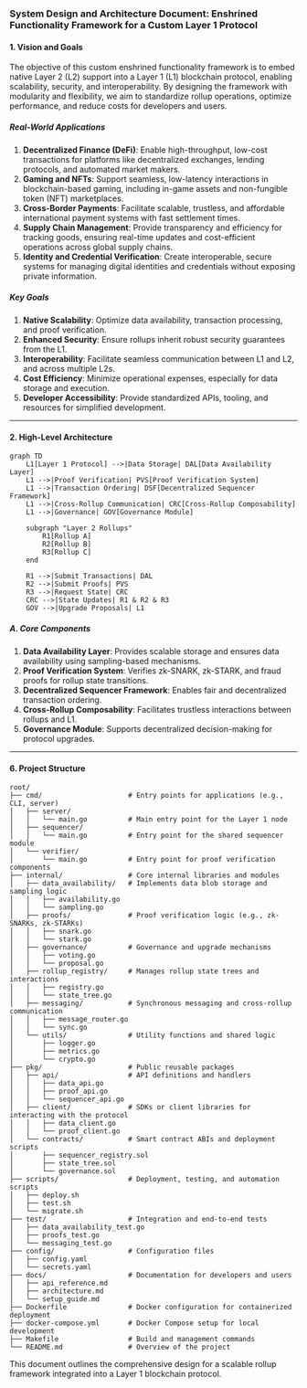 
### System Design and Architecture Document: Enshrined Functionality Framework for a Custom Layer 1 Protocol

#### **1. Vision and Goals**

The objective of this custom enshrined functionality framework is to embed native Layer 2 (L2) support into a Layer 1 (L1) blockchain protocol, enabling scalability, security, and interoperability. By designing the framework with modularity and flexibility, we aim to standardize rollup operations, optimize performance, and reduce costs for developers and users.

##### **Real-World Applications**

1. **Decentralized Finance (DeFi)**: Enable high-throughput, low-cost transactions for platforms like decentralized exchanges, lending protocols, and automated market makers.
2. **Gaming and NFTs**: Support seamless, low-latency interactions in blockchain-based gaming, including in-game assets and non-fungible token (NFT) marketplaces.
3. **Cross-Border Payments**: Facilitate scalable, trustless, and affordable international payment systems with fast settlement times.
4. **Supply Chain Management**: Provide transparency and efficiency for tracking goods, ensuring real-time updates and cost-efficient operations across global supply chains.
5. **Identity and Credential Verification**: Create interoperable, secure systems for managing digital identities and credentials without exposing private information.

##### **Key Goals**

1. **Native Scalability**: Optimize data availability, transaction processing, and proof verification.
2. **Enhanced Security**: Ensure rollups inherit robust security guarantees from the L1.
3. **Interoperability**: Facilitate seamless communication between L1 and L2, and across multiple L2s.
4. **Cost Efficiency**: Minimize operational expenses, especially for data storage and execution.
5. **Developer Accessibility**: Provide standardized APIs, tooling, and resources for simplified development.

---

#### **2. High-Level Architecture**

```mermaid
graph TD
    L1[Layer 1 Protocol] -->|Data Storage| DAL[Data Availability Layer]
    L1 -->|Proof Verification| PVS[Proof Verification System]
    L1 -->|Transaction Ordering| DSF[Decentralized Sequencer Framework]
    L1 -->|Cross-Rollup Communication| CRC[Cross-Rollup Composability]
    L1 -->|Governance| GOV[Governance Module]

    subgraph "Layer 2 Rollups"
        R1[Rollup A]
        R2[Rollup B]
        R3[Rollup C]
    end

    R1 -->|Submit Transactions| DAL
    R2 -->|Submit Proofs| PVS
    R3 -->|Request State| CRC
    CRC -->|State Updates| R1 & R2 & R3
    GOV -->|Upgrade Proposals| L1
```

##### **A. Core Components**

1. **Data Availability Layer**: Provides scalable storage and ensures data availability using sampling-based mechanisms.
2. **Proof Verification System**: Verifies zk-SNARK, zk-STARK, and fraud proofs for rollup state transitions.
3. **Decentralized Sequencer Framework**: Enables fair and decentralized transaction ordering.
4. **Cross-Rollup Composability**: Facilitates trustless interactions between rollups and L1.
5. **Governance Module**: Supports decentralized decision-making for protocol upgrades.

---

#### **6. Project Structure**

```
root/
├── cmd/                     # Entry points for applications (e.g., CLI, server)
│   ├── server/
│   │   └── main.go          # Main entry point for the Layer 1 node
│   ├── sequencer/
│   │   └── main.go          # Entry point for the shared sequencer module
│   └── verifier/
│       └── main.go          # Entry point for proof verification components
├── internal/                # Core internal libraries and modules
│   ├── data_availability/   # Implements data blob storage and sampling logic
│   │   ├── availability.go
│   │   └── sampling.go
│   ├── proofs/              # Proof verification logic (e.g., zk-SNARKs, zk-STARKs)
│   │   ├── snark.go
│   │   └── stark.go
│   ├── governance/          # Governance and upgrade mechanisms
│   │   ├── voting.go
│   │   └── proposal.go
│   ├── rollup_registry/     # Manages rollup state trees and interactions
│   │   ├── registry.go
│   │   └── state_tree.go
│   ├── messaging/           # Synchronous messaging and cross-rollup communication
│   │   ├── message_router.go
│   │   └── sync.go
│   └── utils/               # Utility functions and shared logic
│       ├── logger.go
│       ├── metrics.go
│       └── crypto.go
├── pkg/                     # Public reusable packages
│   ├── api/                 # API definitions and handlers
│   │   ├── data_api.go
│   │   ├── proof_api.go
│   │   └── sequencer_api.go
│   ├── client/              # SDKs or client libraries for interacting with the protocol
│   │   ├── data_client.go
│   │   └── proof_client.go
│   └── contracts/           # Smart contract ABIs and deployment scripts
│       ├── sequencer_registry.sol
│       ├── state_tree.sol
│       └── governance.sol
├── scripts/                 # Deployment, testing, and automation scripts
│   ├── deploy.sh
│   ├── test.sh
│   └── migrate.sh
├── test/                    # Integration and end-to-end tests
│   ├── data_availability_test.go
│   ├── proofs_test.go
│   └── messaging_test.go
├── config/                  # Configuration files
│   ├── config.yaml
│   └── secrets.yaml
├── docs/                    # Documentation for developers and users
│   ├── api_reference.md
│   ├── architecture.md
│   └── setup_guide.md
├── Dockerfile               # Docker configuration for containerized deployment
├── docker-compose.yml       # Docker Compose setup for local development
├── Makefile                 # Build and management commands
└── README.md                # Overview of the project
```

This document outlines the comprehensive design for a scalable rollup framework integrated into a Layer 1 blockchain protocol.
